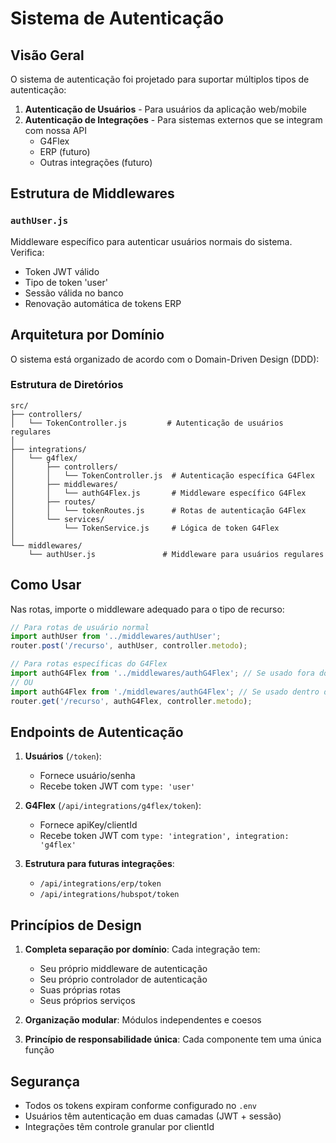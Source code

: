 # Sistema de Autenticação

## Visão Geral

O sistema de autenticação foi projetado para suportar múltiplos tipos de autenticação:

1. **Autenticação de Usuários** - Para usuários da aplicação web/mobile
2. **Autenticação de Integrações** - Para sistemas externos que se integram com nossa API
   - G4Flex
   - ERP (futuro)
   - Outras integrações (futuro)

## Estrutura de Middlewares

### `authUser.js`
Middleware específico para autenticar usuários normais do sistema. Verifica:
- Token JWT válido
- Tipo de token 'user'
- Sessão válida no banco
- Renovação automática de tokens ERP

## Arquitetura por Domínio

O sistema está organizado de acordo com o Domain-Driven Design (DDD):

### Estrutura de Diretórios
```
src/
├── controllers/
│   └── TokenController.js         # Autenticação de usuários regulares
│
├── integrations/
│   └── g4flex/
│       ├── controllers/
│       │   └── TokenController.js  # Autenticação específica G4Flex
│       ├── middlewares/
│       │   └── authG4Flex.js       # Middleware específico G4Flex
│       ├── routes/
│       │   └── tokenRoutes.js      # Rotas de autenticação G4Flex
│       └── services/
│           └── TokenService.js     # Lógica de token G4Flex
│
└── middlewares/
    └── authUser.js               # Middleware para usuários regulares
```

## Como Usar

Nas rotas, importe o middleware adequado para o tipo de recurso:

```javascript
// Para rotas de usuário normal
import authUser from '../middlewares/authUser';
router.post('/recurso', authUser, controller.metodo);

// Para rotas específicas do G4Flex
import authG4Flex from '../middlewares/authG4Flex'; // Se usado fora do domínio G4Flex
// OU
import authG4Flex from './middlewares/authG4Flex'; // Se usado dentro do domínio G4Flex
router.get('/recurso', authG4Flex, controller.metodo);
```

## Endpoints de Autenticação

1. **Usuários** (`/token`):
   - Fornece usuário/senha
   - Recebe token JWT com `type: 'user'`

2. **G4Flex** (`/api/integrations/g4flex/token`):
   - Fornece apiKey/clientId
   - Recebe token JWT com `type: 'integration', integration: 'g4flex'`

3. **Estrutura para futuras integrações**:
   - `/api/integrations/erp/token`
   - `/api/integrations/hubspot/token`

## Princípios de Design

1. **Completa separação por domínio**: Cada integração tem:
   - Seu próprio middleware de autenticação
   - Seu próprio controlador de autenticação
   - Suas próprias rotas
   - Seus próprios serviços

2. **Organização modular**: Módulos independentes e coesos

3. **Princípio de responsabilidade única**: Cada componente tem uma única função

## Segurança

- Todos os tokens expiram conforme configurado no `.env`
- Usuários têm autenticação em duas camadas (JWT + sessão)
- Integrações têm controle granular por clientId
